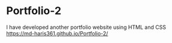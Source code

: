 # Portfolio-2
I have developed another portfolio website using HTML and CSS 
 https://md-haris361.github.io/Portfolio-2/
